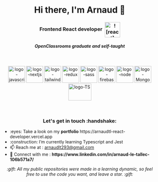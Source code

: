 <h1 align="center">Hi there, I'm Arnaud 👋</h1>
<h3 align="center">Frontend React developer&nbsp;
  <img align="center" width="50" alt="![react]" src="https://user-images.githubusercontent.com/101059956/215350636-9357d6c6-6757-495b-85b6-797262282342.png">
</h3>

<h5 align="center"><em>OpenClassrooms graduate and self-taught</em></h5>
<br/>
<br/>
<div display="flex" align="center">
 <img width="55" height="55" alt="logo-javascript" src="https://user-images.githubusercontent.com/101059956/215351091-597fe1f6-ab90-41a6-a57f-4e7a67074027.png">
 <img width="55" height="55" alt="logo-nextjs"src="https://user-images.githubusercontent.com/101059956/215351096-6a199906-4ab5-42a8-87b7-fae7c15534ab.png">
 <img width="55" height="55" alt="logo-tailwind" src="https://user-images.githubusercontent.com/101059956/215351104-d19e643e-91ed-451b-bf09-44a68e260033.png">
 <img width="55" height="55" alt="logo-redux" src="https://user-images.githubusercontent.com/101059956/215351113-f16e3e6c-3962-4cc7-a56b-906028b0c794.png">
 <img width="55" height="55" alt="logo-sass" src="https://user-images.githubusercontent.com/101059956/215351123-073a9fc5-2735-4d58-aa33-7349b0f8e3de.png">
 <img width="55" height="55" alt="logo-firebase" src="https://user-images.githubusercontent.com/101059956/215351128-d2a583dd-5784-4b29-a779-47ea71375b45.png">
 <img width="55" height="55" alt="logo-node" src="https://user-images.githubusercontent.com/101059956/215351138-5d7e297e-8e28-4127-b3b7-000ab6dec667.png">
 <img width="55" height="55" alt="logo-Mongo" src="https://user-images.githubusercontent.com/101059956/215351383-c127a4a6-21d3-4ed7-aa41-23be471ff94a.png">
 <img width="75" height="55" alt="logo-TS" src="https://user-images.githubusercontent.com/101059956/215351385-79c98ded-d1a8-49f0-a91d-71b93b7b44e4.png">
 
<div>
  
<br/>
<br/>
  
<h3>Let's get in touch :handshake:</h3>
<ul align="left">
  <li> :eyes: Take a look on my <strong>portfolio</strong> https://arnaudtl-react-developer.vercel.app</li>
  <li> :construction: I’m currently learning Typescript and Jest </li>
  <li>📫 Reach me at : <a href="mailto:arnaudlt293@gmail.com">arnaudlt293@gmail.com</a></li>
  <li>📱 Connect with me : <strong>https://www.linkedin.com/in/arnaud-le-tallec-106b571a7/</strong> </li>
</ul>

<p align="center"><em>:gift: All my public repositories were made in a learning dynamic, so feel free to use the code you want, and leave a star. :gift:</em></p>

<!--
**Arnaud293/Arnaud293** is a ✨ _special_ ✨ repository because its `README.md` (this file) appears on your GitHub profile.

Here are some ideas to get you started:

- 🔭 I’m currently working on ...
- 🌱 I’m currently learning ...
- 👯 Find me here ...

- ⚡ About me: ...
-->

